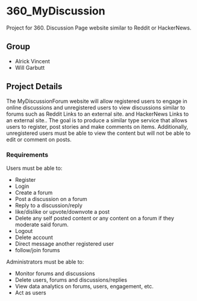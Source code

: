 # 360_MyDiscussion
Project for 360. Discussion Page website similar to Reddit or HackerNews.

## Group
- Alrick Vincent
- Will Garbutt

## Project Details
The MyDiscussionForum website will allow registered users to engage in online discussions and unregistered users to view discussions similar to forums such as Reddit Links to an external site. and HackerNews Links to an external site..  The goal is to produce a similar type service that allows users to register, post stories and make comments on items.   Additionally, unregistered users must be able to view the content but will not be able to edit or comment on posts. 

### Requirements
Users must be able to:
- Register 
- Login 
- Create a forum 
- Post a discussion on a forum 
- Reply to a discussion/reply
- like/dislike or upvote/downvote a post
- Delete any self posted content or any content on a forum if they moderate said forum.
- Logout
- Delete account 
- Direct message another registered user
- follow/join forums

Administrators must be able to: 
- Monitor forums and discussions 
- Delete users, forums and discussions/replies
- View data analytics on forums, users, engagement, etc.
- Act as users

